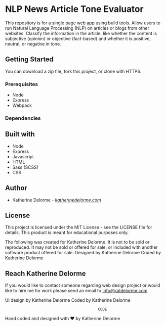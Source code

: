 # NLP News Article Tone Evaluator
This repository is for a single page web app using build tools. Allow users to run Natural Language Processing (NLP) on articles or blogs from other websites. Classify the information in the article, like whether the content is subjective (opinion) or objective (fact-based) and whether it is positive, neutral, or negative in tone.

## Getting Started
You can download a zip file, fork this project, or clone with HTTPS.

### Prerequisites
* Node
* Express
* Webpack

### Dependencies

## Built with
* Node
* Express
* Javascript
* HTML
* Sass (SCSS)
* CSS

## Author
* Katherine Delorme - *[katherinedelorme.com](katherinedelorme.com "Portfolio Website")*

## License
This project is licensed under the MIT License - see the LICENSE file for details.
This product is meant for educational purposes only.

The following was created for Katherine Delorme. It is not to be sold or reproduced. It may not be sold or offered for sale, or included with another software product offered for sale.
Designed by Katherine Delorme
Coded by Katherine Delorme

## Reach Katherine Delorme
If you would like to contact someone regarding web design project or would like to hire me for work please send an email to info@katdelorme.com


UI design by Katherine Delorme
Coded by Katherine Delorme



                                              CODE

Hand coded and designed with &hearts; by Katherine Delorme
